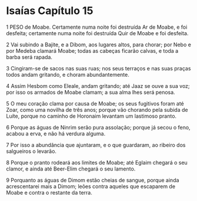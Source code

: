 # Isaías Capítulo 15

1	PESO de Moabe. Certamente numa noite foi destruída Ar de Moabe, e foi desfeita; certamente numa noite foi destruída Quir de Moabe e foi desfeita.

2	Vai subindo a Bajite, e a Dibom, aos lugares altos, para chorar; por Nebo e por Medeba clamará Moabe; todas as cabeças ficarão calvas, e toda a barba será rapada.

3	Cingiram-se de sacos nas suas ruas; nos seus terraços e nas suas praças todos andam gritando, e choram abundantemente.

4	Assim Hesbom como Eleale, andam gritando; até Jaaz se ouve a sua voz; por isso os armados de Moabe clamam; a sua alma lhes será penosa.

5	O meu coração clama por causa de Moabe; os seus fugitivos foram até Zoar, como uma novilha de três anos; porque vão chorando pela subida de Luíte, porque no caminho de Horonaim levantam um lastimoso pranto.

6	Porque as águas de Ninrim serão pura assolação; porque já secou o feno, acabou a erva, e não há verdura alguma.

7	Por isso a abundância que ajuntaram, e o que guardaram, ao ribeiro dos salgueiros o levarão.

8	Porque o pranto rodeará aos limites de Moabe; até Eglaim chegará o seu clamor, e ainda até Beer-Elim chegará o seu lamento.

9	Porquanto as águas de Dimom estão cheias de sangue, porque ainda acrescentarei mais a Dimom; leões contra aqueles que escaparem de Moabe e contra o restante da terra.

